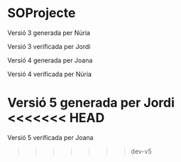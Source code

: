 # SOProjecte
Versió 3 generada per Núria

Versió 3 verificada per Jordi

Versió 4 generada per Joana

Versió 4 verificada per Núria

Versió 5 generada per Jordi
<<<<<<< HEAD
=======

Versió 5 verificada per Joana
>>>>>>> dev-v5
